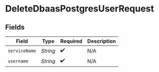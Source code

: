 # DeleteDbaasPostgresUserRequest


## Fields

| Field              | Type               | Required           | Description        |
| ------------------ | ------------------ | ------------------ | ------------------ |
| `serviceName`      | *String*           | :heavy_check_mark: | N/A                |
| `username`         | *String*           | :heavy_check_mark: | N/A                |
